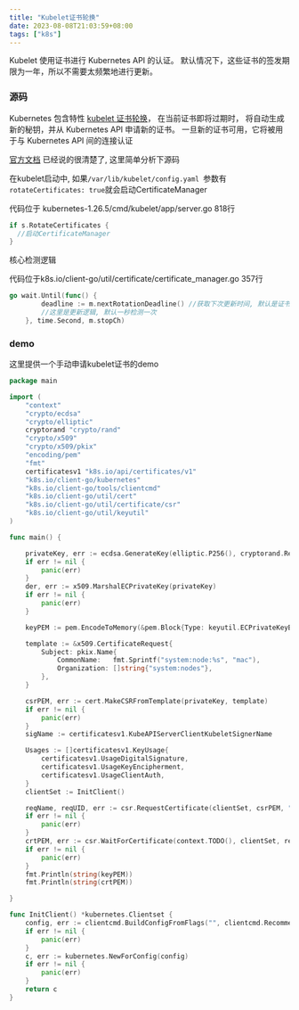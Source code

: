 ```yaml
---
title: "Kubelet证书轮换"
date: 2023-08-08T21:03:59+08:00
tags: ["k8s"]
---
```


Kubelet 使用证书进行 Kubernetes API 的认证。 默认情况下，这些证书的签发期限为一年，所以不需要太频繁地进行更新。

### 源码

Kubernetes 包含特性 [kubelet 证书轮换](https://kubernetes.io/zh-cn/docs/reference/access-authn-authz/kubelet-tls-bootstrapping/)， 在当前证书即将过期时， 将自动生成新的秘钥，并从 Kubernetes API 申请新的证书。 一旦新的证书可用，它将被用于与 Kubernetes API 间的连接认证

[官方文档](https://kubernetes.io/zh-cn/docs/tasks/tls/certificate-rotation/) 已经说的很清楚了, 这里简单分析下源码

在kubelet启动中, 如果`/var/lib/kubelet/config.yaml `参数有 `rotateCertificates: true`就会启动CertificateManager

代码位于 kubernetes-1.26.5/cmd/kubelet/app/server.go  818行

```go
if s.RotateCertificates {
  //启动CertificateManager
}
```

核心检测逻辑

代码位于k8s.io/client-go/util/certificate/certificate_manager.go 357行

```go
go wait.Until(func() {
		deadline := m.nextRotationDeadline() //获取下次更新时间, 默认是证书的有效时间剩下 30% 到 10% 之间的任意时间点
		//这里是更新逻辑, 默认一秒检测一次
	}, time.Second, m.stopCh)
```

### demo

这里提供一个手动申请kubelet证书的demo

```go
package main

import (
	"context"
	"crypto/ecdsa"
	"crypto/elliptic"
	cryptorand "crypto/rand"
	"crypto/x509"
	"crypto/x509/pkix"
	"encoding/pem"
	"fmt"
	certificatesv1 "k8s.io/api/certificates/v1"
	"k8s.io/client-go/kubernetes"
	"k8s.io/client-go/tools/clientcmd"
	"k8s.io/client-go/util/cert"
	"k8s.io/client-go/util/certificate/csr"
	"k8s.io/client-go/util/keyutil"
)

func main() {

	privateKey, err := ecdsa.GenerateKey(elliptic.P256(), cryptorand.Reader)
	if err != nil {
		panic(err)
	}
	der, err := x509.MarshalECPrivateKey(privateKey)
	if err != nil {
		panic(err)
	}

	keyPEM := pem.EncodeToMemory(&pem.Block{Type: keyutil.ECPrivateKeyBlockType, Bytes: der})

	template := &x509.CertificateRequest{
		Subject: pkix.Name{
			CommonName:   fmt.Sprintf("system:node:%s", "mac"),
			Organization: []string{"system:nodes"},
		},
	}

	csrPEM, err := cert.MakeCSRFromTemplate(privateKey, template)
	if err != nil {
		panic(err)
	}
	sigName := certificatesv1.KubeAPIServerClientKubeletSignerName

	Usages := []certificatesv1.KeyUsage{
		certificatesv1.UsageDigitalSignature,
		certificatesv1.UsageKeyEncipherment,
		certificatesv1.UsageClientAuth,
	}
	clientSet := InitClient()

	reqName, reqUID, err := csr.RequestCertificate(clientSet, csrPEM, "", sigName, nil, Usages, privateKey)
	if err != nil {
		panic(err)
	}
	crtPEM, err := csr.WaitForCertificate(context.TODO(), clientSet, reqName, reqUID)
	if err != nil {
		panic(err)
	}
	fmt.Println(string(keyPEM))
	fmt.Println(string(crtPEM))

}

func InitClient() *kubernetes.Clientset {
	config, err := clientcmd.BuildConfigFromFlags("", clientcmd.RecommendedHomeFile)
	if err != nil {
		panic(err)
	}
	c, err := kubernetes.NewForConfig(config)
	if err != nil {
		panic(err)
	}
	return c
}
```

